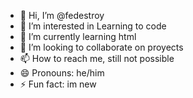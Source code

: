 - 👋 Hi, I’m @fedestroy
- 👀 I’m interested in Learning to code
- 🌱 I’m currently learning html
- 💞️ I’m looking to collaborate on proyects  
- 📫 How to reach me, still not possible
- 😄 Pronouns: he/him
- ⚡ Fun fact: im new

<!---
fedestroy/fedestroy is a ✨ special ✨ repository because its `README.md` (this file) appears on your GitHub profile.
You can click the Preview link to take a look at your changes.
--->
